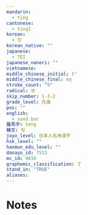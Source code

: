 ```yaml
---
mandarin:
  - tīng
cantonese:
  - ting1
korean:
  - 정
korean_native: ""
japanese:
  - TEI
japanese_nanori: ""
vietnamese:
middle_chinese_initial: tʰ
middle_chinese_final: eŋ
stroke_count: "5"
radical: 水
skip_number: 1-3-2
grade_level: 先進
pos: ""
english:
  - sand bar
羅馬字: teng
韓文: 텅
joyo_level: 日本人名用漢字
hsk_level: ""
hanmun_edu_level: ""
danayo_id: 7513
mc_id: 9819
graphemic_classification: 丁
stand_in: "TRUE"
aliases:
---
```


# Notes
